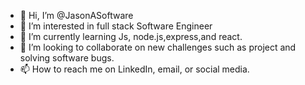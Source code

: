 - 👋 Hi, I’m @JasonASoftware
- 👀 I’m interested in full stack Software Engineer
- 🌱 I’m currently learning Js, node.js,express,and react.
- 💞️ I’m looking to collaborate on new challenges such as project and solving software bugs.
- 📫 How to reach me on LinkedIn, email, or social media.

<!---
JasonASoftware/JasonASoftware is a ✨ special ✨ repository because its `README.md` (this file) appears on your GitHub profile.
You can click the Preview link to take a look at your changes.
--->
